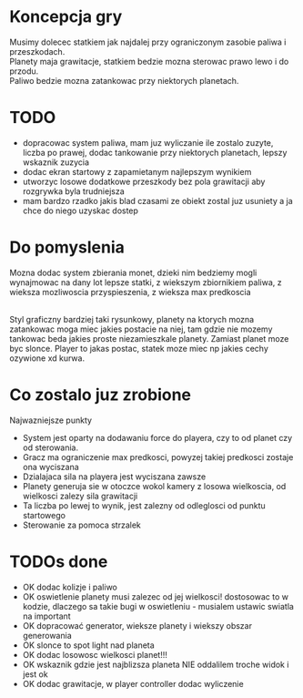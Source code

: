 # Koncepcja gry
Musimy dolecec statkiem jak najdalej przy ograniczonym zasobie paliwa i przeszkodach.<br>
Planety maja grawitacje, statkiem bedzie mozna sterowac prawo lewo i do przodu. <br>
Paliwo bedzie mozna zatankowac przy niektorych planetach. <br>

# TODO
- dopracowac system paliwa, mam juz wyliczanie ile zostalo zuzyte, liczba po prawej, dodac tankowanie przy niektorych planetach, lepszy wskaznik zuzycia
- dodac ekran startowy z zapamietanym najlepszym wynikiem
- utworzyc losowe dodatkowe przeszkody bez pola grawitacji aby rozgrywka byla trudniejsza
- mam bardzo rzadko jakis blad czasami ze obiekt zostal juz usuniety a ja chce do niego uzyskac dostep

# Do pomyslenia
Mozna dodac system zbierania monet, dzieki nim bedziemy mogli wynajmowac na dany lot lepsze statki, z wiekszym zbiornikiem paliwa, z wieksza mozliwoscia przyspieszenia, z wieksza max predkoscia <br><br>

Styl graficzny bardziej taki rysunkowy, planety na ktorych mozna zatankowac moga miec jakies postacie na niej, tam gdzie nie mozemy tankowac beda jakies proste niezamieszkale planety. Zamiast planet moze byc slonce. Player to jakas postac, statek moze miec np jakies cechy ozywione xd kurwa.

# Co zostalo juz zrobione
Najwazniejsze punkty <br>
- System jest oparty na dodawaniu force do playera, czy to od planet czy od sterowania.
- Gracz ma ograniczenie max predkosci, powyzej takiej predkosci zostaje ona wyciszana
- Dzialajaca sila na playera jest wyciszana zawsze
- Planety generuja sie w otoczce wokol kamery z losowa wielkoscia, od wielkosci zalezy sila grawitacji
- Ta liczba po lewej to wynik, jest zalezny od odleglosci od punktu startowego
- Sterowanie za pomoca strzalek


# TODOs done
- OK dodac kolizje i paliwo
- OK oswietlenie planety musi zalezec od jej wielkosci! dostosowac to w kodzie, dlaczego sa takie bugi w oswietleniu - musialem ustawic swiatla na important
- OK dopracować generator, wieksze planety i wiekszy obszar generowania
- OK slonce to spot light nad planeta
- OK dodac losowosc wielkosci planet!!!
- OK wskaznik gdzie jest najblizsza planeta NIE oddalilem troche widok i jest ok
- OK dodac grawitacje, w player controller dodac wyliczenie